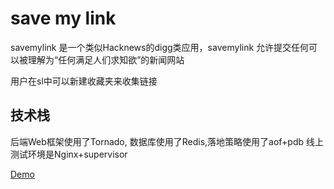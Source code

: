 # save my link
savemylink 是一个类似Hacknews的digg类应用，savemylink 允许提交任何可以被理解为“任何满足人们求知欲”的新闻网站

用户在sl中可以新建收藏夹来收集链接

## 技术栈
后端Web框架使用了Tornado, 数据库使用了Redis,落地策略使用了aof+pdb
线上测试环境是Nginx+supervisor

[Demo](http://savemylink.llnhhy.com)

